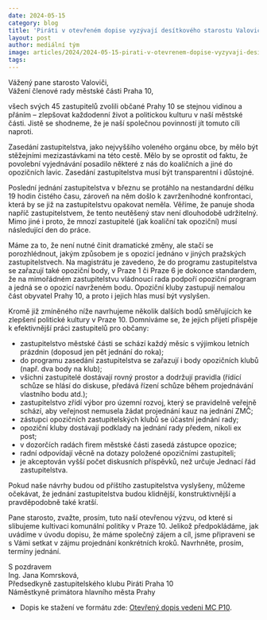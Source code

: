 ```yaml
---
date: 2024-05-15
category: blog
title: 'Piráti v otevřeném dopise vyzývají desítkového starostu Valoviče ke kultivaci jednání zastupitelstva'
layout: post
author: mediální tým
image: articles/2024/2024-05-15-pirati-v-otevrenem-dopise-vyzyvaji-desitkoveho-starostu-valovice-ke-kultivaci-jednani-zastupitelstva.jpg
tags:
---
```

Vážený pane starosto Valoviči,  
Vážení členové rady městské části Praha 10,

všech svých 45 zastupitelů zvolili občané Prahy 10 se stejnou vidinou a přáním – zlepšovat každodenní život a politickou kulturu v naší městské části. Jistě se shodneme, že je naší společnou povinností jít tomuto cíli naproti.

Zasedání zastupitelstva, jako nejvyššího voleného orgánu obce, by mělo být stěžejními mezizastávkami na této cestě. Mělo by se oprostit od faktu, že povolební vyjednávání posadilo některé z nás do koaličních a jiné do opozičních lavic. Zasedání zastupitelstva musí být transparentní i důstojné.

Poslední jednání zastupitelstva v březnu se protáhlo na nestandardní délku 19 hodin čistého času, zároveň na něm došlo k zavrženíhodné konfrontaci, která by se již na zastupitelstvu opakovat neměla. Věříme, že panuje shoda napříč zastupitelstvem, že tento neutěšený stav není dlouhodobě udržitelný. Mimo jiné i proto, že mnozí zastupitelé (jak koaliční tak opoziční) musí následující den do práce.

Máme za to, že není nutné činit dramatické změny, ale stačí se porozhlédnout, jakým způsobem je s opozicí jednáno v jiných pražských zastupitelstvech. Na magistrátu je zavedeno, že do programu zastupitelstva se zařazují také opoziční body, v Praze 1 či Praze 6 je dokonce standardem, že na mimořádném zastupitelstvu vládnoucí rada podpoří opoziční program a jedná se o opozicí navrženém bodu. Opoziční kluby zastupují nemalou část obyvatel Prahy 10, a proto i jejich hlas musí být vyslyšen.

Kromě již zmíněného níže navrhujeme několik dalších bodů směřujících ke zlepšení politické kultury v Praze 10. Domníváme se, že jejich přijetí přispěje k efektivnější práci zastupitelů pro občany:

-   zastupitelstvo městské části se schází každý měsíc s výjimkou letních prázdnin (doposud jen pět jednání do roka);
-   do programu zasedání zastupitelstva se zařazují i body opozičních klubů (např. dva body na klub);
-   všichni zastupitelé dostávají rovný prostor a dodržují pravidla (řídící schůze se hlásí do diskuse, předává řízení schůze během projednávání vlastního bodu atd.);
-   zastupitelstvo zřídí výbor pro územní rozvoj, který se pravidelně veřejně schází, aby veřejnost nemusela žádat projednání kauz na jednání ZMČ;
-   zástupci opozičních zastupitelských klubů se účastní jednání rady;
-   opoziční kluby dostávají podklady na jednání rady předem, nikoli ex post;
-   v dozorčích radách firem městské části zasedá zástupce opozice;
-   radní odpovídají věcně na dotazy položené opozičními zastupiteli;
-   je akceptován vyšší počet diskusních příspěvků, než určuje Jednací řád zastupitelstva.

Pokud naše návrhy budou od příštího zastupitelstva vyslyšeny, můžeme očekávat, že jednání zastupitelstva budou klidnější, konstruktivnější a pravděpodobně také kratší.

Pane starosto, zvažte, prosím, tuto naší otevřenou výzvu, od které si slibujeme kultivaci komunální politiky v Praze 10. Jelikož předpokládáme, jak uvádíme v úvodu dopisu, že máme společný zájem a cíl, jsme připraveni se s Vámi setkat v zájmu projednání konkrétních kroků. Navrhněte, prosím, termíny jednání.

S pozdravem  
Ing. Jana Komrsková,  
Předsedkyně zastupitelského klubu Piráti Praha 10  
Náměstkyně primátora hlavního města Prahy

-   Dopis ke stažení ve formátu zde: [Otevřený dopis vedeni MC P10](https://pirati10.cz/wp-content/uploads/2024/05/Otevreny-dopis-vedeni-MC-P10.pdf).

